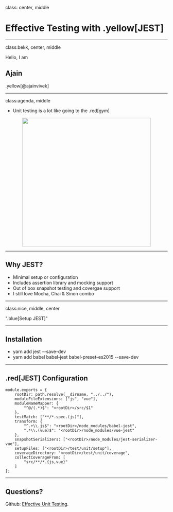 class: center, middle
# Effective Testing with .yellow[JEST]

---

class:bekk, center, middle

Hello, I am

## Ajain

.yellow[@ajainvivek]

---

class:agenda, middle

* Unit testing is a lot like going to the  .red[gym]

<p align="center">
  <img src="https://i.imgur.com/3CJzPN9.png" height="400" />
</p>

---

## Why JEST?

* Minimal setup or configuration
* Includes assertion library and mocking support
* Out of box snapshot testing and covergae support
* I still love Mocha, Chai & Sinon combo

---

class:nice, middle, center

".blue[Setup JEST]"

---

## Installation

* yarn add jest --save-dev
* yarn add babel babel-jest babel-preset-es2015 --save-dev

---

## .red[JEST] Configuration

    module.exports = {
        rootDir: path.resolve(__dirname, "../../"),
        moduleFileExtensions: ["js", "vue"],
        moduleNameMapper: {
            "^@/(.*)$": "<rootDir>/src/$1"
        },
        testMatch: ["**/*.spec.(js)"],
        transform: {
            "^.+\\.js$": "<rootDir>/node_modules/babel-jest",
            ".*\\.(vue)$": "<rootDir>/node_modules/vue-jest"
        },
        snapshotSerializers: ["<rootDir>/node_modules/jest-serializer-vue"],
        setupFiles: ["<rootDir>/test/unit/setup"],
        coverageDirectory: "<rootDir>/test/unit/coverage",
        collectCoverageFrom: [
            "src/**/*.{js,vue}"
        ]
    };

---


## Questions?

Github: [Effective Unit Testing](https://github.com/ajainvivek/vue-effective-testing).